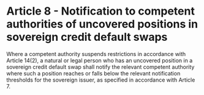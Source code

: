 # Article 8 - Notification to competent authorities of uncovered positions in sovereign credit default swaps


Where a competent authority suspends restrictions in accordance with Article 14(2), a natural or legal person who has an uncovered position in a sovereign credit default swap shall notify the relevant competent authority where such a position reaches or falls below the relevant notification thresholds for the sovereign issuer, as specified in accordance with Article 7.
